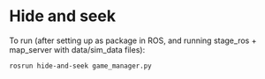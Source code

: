 # Hide and seek

To run (after setting up as package in ROS, and running stage_ros + map_server with data/sim_data files):

`rosrun hide-and-seek game_manager.py`

